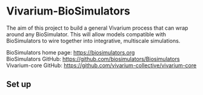 # Vivarium-BioSimulators

The aim of this project to build a general Vivarium process that can wrap around any BioSimulator.
This will allow models compatible with BioSimulators to wire together into integrative, multiscale
simulations.

BioSimulators home page: https://biosimulators.org \
BioSimulators GitHub: https://github.com/biosimulators/Biosimulators \
Vivarium-core GitHub: https://github.com/vivarium-collective/vivarium-core

## Set up
